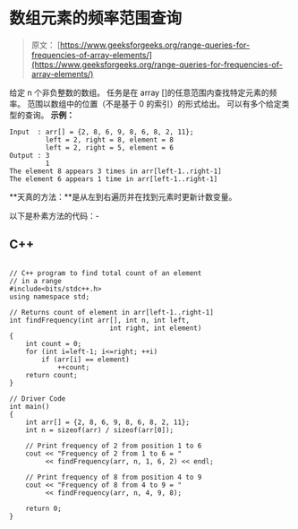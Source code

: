 # 数组元素的频率范围查询

> 原文： [https://www.geeksforgeeks.org/range-queries-for-frequencies-of-array-elements/](https://www.geeksforgeeks.org/range-queries-for-frequencies-of-array-elements/)

给定 n 个非负整数的数组。 任务是在 array []的任意范围内查找特定元素的频率。 范围以数组中的位置（不是基于 0 的索引）的形式给出。 可以有多个给定类型的查询。
**示例：**

```
Input  : arr[] = {2, 8, 6, 9, 8, 6, 8, 2, 11};
         left = 2, right = 8, element = 8
         left = 2, right = 5, element = 6      
Output : 3
         1
The element 8 appears 3 times in arr[left-1..right-1]
The element 6 appears 1 time in arr[left-1..right-1]

```

**天真的方法：**是从左到右遍历并在找到元素时更新计数变量。

以下是朴素方法的代码：-

## C++ 

```

// C++ program to find total count of an element 
// in a range 
#include<bits/stdc++.h> 
using namespace std; 

// Returns count of element in arr[left-1..right-1] 
int findFrequency(int arr[], int n, int left, 
                         int right, int element) 
{ 
    int count = 0; 
    for (int i=left-1; i<=right; ++i) 
        if (arr[i] == element) 
            ++count; 
    return count; 
} 

// Driver Code 
int main() 
{ 
    int arr[] = {2, 8, 6, 9, 8, 6, 8, 2, 11}; 
    int n = sizeof(arr) / sizeof(arr[0]); 

    // Print frequency of 2 from position 1 to 6 
    cout << "Frequency of 2 from 1 to 6 = "
         << findFrequency(arr, n, 1, 6, 2) << endl; 

    // Print frequency of 8 from position 4 to 9 
    cout << "Frequency of 8 from 4 to 9 = "
         << findFrequency(arr, n, 4, 9, 8); 

    return 0; 
} 

```